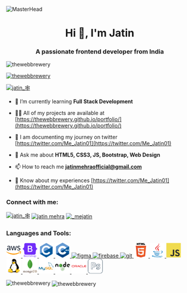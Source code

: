 ![MasterHead](https://theacemakers.com/wp-content/uploads/2020/05/coustom-web.gif)
<h1 align="center">Hi 👋, I'm Jatin</h1>
<h3 align="center">A passionate frontend developer from India</h3>

<p align="left"> <img src="https://komarev.com/ghpvc/?username=thewebbrewery&label=Profile%20views&color=0e75b6&style=flat" alt="thewebbrewery" /> </p>

<p align="left"> <a href="https://github.com/ryo-ma/github-profile-trophy"><img src="https://github-profile-trophy.vercel.app/?username=thewebbrewery" alt="thewebbrewery" /></a> </p>

<p align="left"> <a href="https://twitter.com/jatin_🕸️" target="blank"><img src="https://img.shields.io/twitter/follow/jatin_🕸️?logo=twitter&style=for-the-badge" alt="jatin_🕸️" /></a> </p>

- 🌱 I’m currently learning **Full Stack Development**

- 👨‍💻 All of my projects are available at [https://thewebbrewery.github.io/portfolio/](https://thewebbrewery.github.io/portfolio/)

- 📝 I am documenting my journey on twitter [https://twitter.com/Me_Jatin01](https://twitter.com/Me_Jatin01)

- 💬 Ask me about **HTML5, CSS3, JS, Bootstrap, Web Design**

- 📫 How to reach me **jatinmehraofficial@gmail.com**

- 📄 Know about my experiences [https://twitter.com/Me_Jatin01](https://twitter.com/Me_Jatin01)

<h3 align="left">Connect with me:</h3>
<p align="left">
<a href="https://twitter.com/jatin_🕸️" target="blank"><img align="center" src="https://raw.githubusercontent.com/rahuldkjain/github-profile-readme-generator/master/src/images/icons/Social/twitter.svg" alt="jatin_🕸️" height="30" width="40" /></a>
<a href="https://linkedin.com/in/jatin mehra" target="blank"><img align="center" src="https://raw.githubusercontent.com/rahuldkjain/github-profile-readme-generator/master/src/images/icons/Social/linked-in-alt.svg" alt="jatin mehra" height="30" width="40" /></a>
<a href="https://instagram.com/_mejatin" target="blank"><img align="center" src="https://raw.githubusercontent.com/rahuldkjain/github-profile-readme-generator/master/src/images/icons/Social/instagram.svg" alt="_mejatin" height="30" width="40" /></a>
</p>

<h3 align="left">Languages and Tools:</h3>
<p align="left"> <a href="https://aws.amazon.com" target="_blank" rel="noreferrer"> <img src="https://raw.githubusercontent.com/devicons/devicon/master/icons/amazonwebservices/amazonwebservices-original-wordmark.svg" alt="aws" width="40" height="40"/> </a> <a href="https://getbootstrap.com" target="_blank" rel="noreferrer"> <img src="https://raw.githubusercontent.com/devicons/devicon/master/icons/bootstrap/bootstrap-plain-wordmark.svg" alt="bootstrap" width="40" height="40"/> </a> <a href="https://www.cprogramming.com/" target="_blank" rel="noreferrer"> <img src="https://raw.githubusercontent.com/devicons/devicon/master/icons/c/c-original.svg" alt="c" width="40" height="40"/> </a> <a href="https://www.w3schools.com/cpp/" target="_blank" rel="noreferrer"> <img src="https://raw.githubusercontent.com/devicons/devicon/master/icons/cplusplus/cplusplus-original.svg" alt="cplusplus" width="40" height="40"/> </a> <a href="https://www.figma.com/" target="_blank" rel="noreferrer"> <img src="https://www.vectorlogo.zone/logos/figma/figma-icon.svg" alt="figma" width="40" height="40"/> </a> <a href="https://firebase.google.com/" target="_blank" rel="noreferrer"> <img src="https://www.vectorlogo.zone/logos/firebase/firebase-icon.svg" alt="firebase" width="40" height="40"/> </a> <a href="https://git-scm.com/" target="_blank" rel="noreferrer"> <img src="https://www.vectorlogo.zone/logos/git-scm/git-scm-icon.svg" alt="git" width="40" height="40"/> </a> <a href="https://www.w3.org/html/" target="_blank" rel="noreferrer"> <img src="https://raw.githubusercontent.com/devicons/devicon/master/icons/html5/html5-original-wordmark.svg" alt="html5" width="40" height="40"/> </a> <a href="https://www.java.com" target="_blank" rel="noreferrer"> <img src="https://raw.githubusercontent.com/devicons/devicon/master/icons/java/java-original.svg" alt="java" width="40" height="40"/> </a> <a href="https://developer.mozilla.org/en-US/docs/Web/JavaScript" target="_blank" rel="noreferrer"> <img src="https://raw.githubusercontent.com/devicons/devicon/master/icons/javascript/javascript-original.svg" alt="javascript" width="40" height="40"/> </a> <a href="https://www.linux.org/" target="_blank" rel="noreferrer"> <img src="https://raw.githubusercontent.com/devicons/devicon/master/icons/linux/linux-original.svg" alt="linux" width="40" height="40"/> </a> <a href="https://www.mongodb.com/" target="_blank" rel="noreferrer"> <img src="https://raw.githubusercontent.com/devicons/devicon/master/icons/mongodb/mongodb-original-wordmark.svg" alt="mongodb" width="40" height="40"/> </a> <a href="https://www.mysql.com/" target="_blank" rel="noreferrer"> <img src="https://raw.githubusercontent.com/devicons/devicon/master/icons/mysql/mysql-original-wordmark.svg" alt="mysql" width="40" height="40"/> </a> <a href="https://nodejs.org" target="_blank" rel="noreferrer"> <img src="https://raw.githubusercontent.com/devicons/devicon/master/icons/nodejs/nodejs-original-wordmark.svg" alt="nodejs" width="40" height="40"/> </a> <a href="https://www.oracle.com/" target="_blank" rel="noreferrer"> <img src="https://raw.githubusercontent.com/devicons/devicon/master/icons/oracle/oracle-original.svg" alt="oracle" width="40" height="40"/> </a> <a href="https://www.photoshop.com/en" target="_blank" rel="noreferrer"> <img src="https://raw.githubusercontent.com/devicons/devicon/master/icons/photoshop/photoshop-line.svg" alt="photoshop" width="40" height="40"/> </a> </p>

<p><img align="left" src="https://github-readme-stats.vercel.app/api/top-langs?username=thewebbrewery&show_icons=true&locale=en&layout=compact" alt="thewebbrewery" /></p>

<p>&nbsp;<img align="center" src="https://github-readme-stats.vercel.app/api?username=thewebbrewery&show_icons=true&locale=en" alt="thewebbrewery" /></p>

